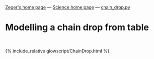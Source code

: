 [Zeger's home page](https://www.hendrikse.name/) &mdash; [Science home page](https://www.hendrikse.name/science/) &mdash; [chain_drop.py](glowscript/chain_drop.html)

# Modelling a chain drop from table
<div class="header_line"><br/></div>

{% include_relative glowscript/ChainDrop.html %}

